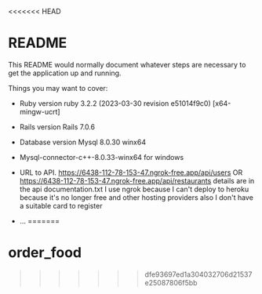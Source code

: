 <<<<<<< HEAD
# README

This README would normally document whatever steps are necessary to get the
application up and running.

Things you may want to cover:

* Ruby version ruby 3.2.2 (2023-03-30 revision e51014f9c0) [x64-mingw-ucrt]

* Rails version Rails 7.0.6

* Database version Mysql 8.0.30 winx64

* Mysql-connector-c++-8.0.33-winx64 for windows

* URL to API. https://6438-112-78-153-47.ngrok-free.app/api/users OR  https://6438-112-78-153-47.ngrok-free.app/api/restaurants details are in the api 
  documentation.txt I use ngrok because I can't deploy to heroku because it's no longer free and other hosting providers also I don't have a suitable card 
  to register
* ...
=======
# order_food
>>>>>>> dfe93697ed1a304032706d21537e25087806f5bb

